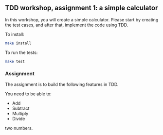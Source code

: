 ## TDD workshop, assignment 1: a simple calculator

In this workshop, you will create a simple calculator. 
Please start by creating the test cases, and after that, implement the code using TDD.

To install:
```bash
make install
```

To run the tests:
```bash
make test
```

### Assignment
The assignment is to build the following features in TDD.

You need to be able to:
- Add 
- Subtract
- Multiply
- Divide

two numbers.
